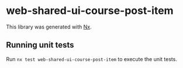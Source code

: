 # web-shared-ui-course-post-item

This library was generated with [Nx](https://nx.dev).

## Running unit tests

Run `nx test web-shared-ui-course-post-item` to execute the unit tests.

